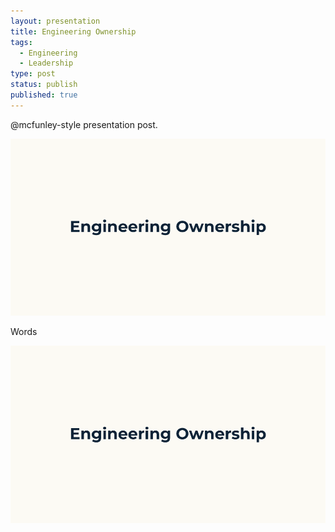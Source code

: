 ```yaml
---
layout: presentation
title: Engineering Ownership
tags:
  - Engineering
  - Leadership
type: post
status: publish
published: true
---
```


@mcfunley-style presentation post.

![](/images/eng_ownership/01.png)

Words

![](/images/eng_ownership/01.png)
